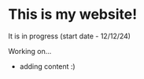 # This is my website!
It is in progress (start date - 12/12/24)

Working on... 
- adding content :)

 